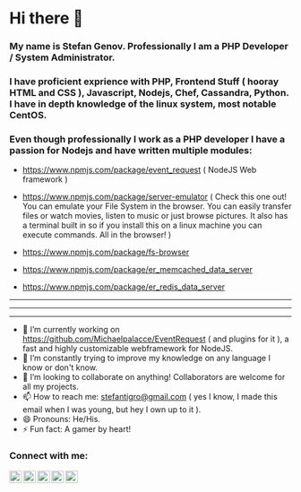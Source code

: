 # Hi there 👋

### My name is Stefan Genov. Professionally I am a PHP Developer / System Administrator.

### I have proficient exprience with PHP, Frontend Stuff ( hooray HTML and CSS ), Javascript, Nodejs, Chef, Cassandra, Python. I have in depth knowledge of the linux system, most notable CentOS.

### Even though professionally I work as a PHP developer I have a passion for Nodejs and have written multiple modules:

- https://www.npmjs.com/package/event_request ( NodeJS Web framework )

- https://www.npmjs.com/package/server-emulator ( Check this one out! You can emulate your File System in the browser. You can easily transfer files or watch movies, listen to music or just browse pictures. It also has a terminal built in so if you install this on a linux machine you can execute commands. All in the browser! )

- https://www.npmjs.com/package/fs-browser

- https://www.npmjs.com/package/er_memcached_data_server

- https://www.npmjs.com/package/er_redis_data_server

***
***
***

- 🔭 I’m currently working on https://github.com/Michaelpalacce/EventRequest ( and plugins for it ), a fast and highly customizable webframework for NodeJS.
- 🌱 I’m constantly trying to improve my knowledge on any language I know or don't know. 
- 👯 I’m looking to collaborate on anything! Collaborators are welcome for all my projects.
- 📫 How to reach me: stefantigro@gmail.com ( yes I know, I made this email when I was young, but hey I own up to it ).
- 😄 Pronouns: He/His.
- ⚡ Fun fact: A gamer by heart!

### Connect with me:

[<img align="left" alt="" width="22px" src="https://raw.githubusercontent.com/Michaelpalacce/PersonalWebsite/master/favicon.ico">][website]
[<img align="left" alt="" width="22px" src="https://cdn.jsdelivr.net/npm/simple-icons@v3/icons/linkedin.svg">][linkedin]
[<img align="left" alt="" width="22px" src="https://cdn.jsdelivr.net/npm/simple-icons@v3/icons/facebook.svg">][facebook]
[<img align="left" alt="" width="22px" src="https://cdn.jsdelivr.net/npm/simple-icons@v3/icons/npm.svg">][npm]
[<img align="left" alt="" width="22px" src="https://cdn.jsdelivr.net/npm/simple-icons@v3/icons/telegram.svg">][telegram]

[website]: https://stefangenov.site/
[linkedin]: https://www.linkedin.com/in/stefan-genov-286972a3/
[facebook]: https://www.facebook.com/stefantigro
[telegram]: https://t.me/stefantigro
[npm]: https://www.npmjs.com/~stefantigro
